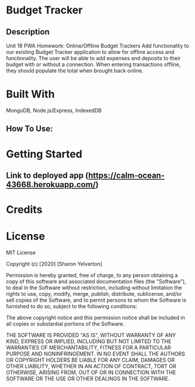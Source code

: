 # Budget Tracker

Description
---
Unit 18 PWA Homework: Online/Offline Budget Trackers
Add functionality to our existing Budget Tracker application to allow for offline access and functionality.
The user will be able to add expenses and deposits to their budget with or without a connection. When entering transactions offline, they should populate the total when brought back online.



# Built With
 
MongoDB, Node.js/Express, IndexedDB


How To Use:
---

# Getting Started
Link to deployed app (https://calm-ocean-43668.herokuapp.com/)
---


# Credits



# License
MIT License

Copyright (c) [2020] [Sharon Yelverton]

Permission is hereby granted, free of charge, to any person obtaining a copy of this software and associated documentation files (the "Software"), to deal in the Software without restriction, including without limitation the rights to use, copy, modify, merge, publish, distribute, sublicense, and/or sell copies of the Software, and to permit persons to whom the Software is furnished to do so, subject to the following conditions:

The above copyright notice and this permission notice shall be included in all copies or substantial portions of the Software.

THE SOFTWARE IS PROVIDED "AS IS", WITHOUT WARRANTY OF ANY KIND, EXPRESS OR IMPLIED, INCLUDING BUT NOT LIMITED TO THE WARRANTIES OF MERCHANTABILITY, FITNESS FOR A PARTICULAR PURPOSE AND NONINFRINGEMENT. IN NO EVENT SHALL THE AUTHORS OR COPYRIGHT HOLDERS BE LIABLE FOR ANY CLAIM, DAMAGES OR OTHER LIABILITY, WHETHER IN AN ACTION OF CONTRACT, TORT OR OTHERWISE, ARISING FROM, OUT OF OR IN CONNECTION WITH THE SOFTWARE OR THE USE OR OTHER DEALINGS IN THE SOFTWARE.

